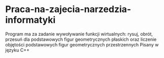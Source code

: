 # Praca-na-zajecia-narzedzia-informatyki
Program ma za zadanie wywoływanie funkcji wirtualnych: rysuj, obrót, przesuń dla podstawowych figur geometrycznych płaskich oraz liczenie objętości podstawowych figur geometrycznych przestrzennych
Pisany w języku C++
